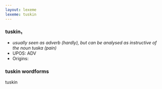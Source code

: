```yaml
---
layout: lexeme
lexeme: tuskin
---
```


###  tuskin₁

* _usually seen as adverb (hardly), but can be analysed as instructive of the noun *tuska* (pain)_
* UPOS:  ADV
* Origins: 


### tuskin wordforms

tuskin

